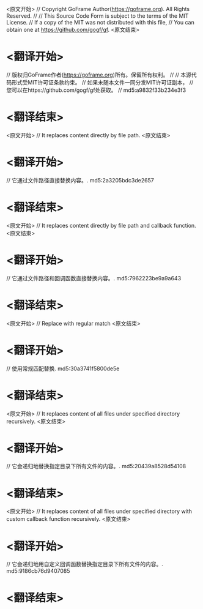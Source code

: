 
<原文开始>
// Copyright GoFrame Author(https://goframe.org). All Rights Reserved.
//
// This Source Code Form is subject to the terms of the MIT License.
// If a copy of the MIT was not distributed with this file,
// You can obtain one at https://github.com/gogf/gf.
<原文结束>

# <翻译开始>
// 版权归GoFrame作者(https://goframe.org)所有。保留所有权利。
//
// 本源代码形式受MIT许可证条款约束。
// 如果未随本文件一同分发MIT许可证副本，
// 您可以在https://github.com/gogf/gf处获取。
// md5:a9832f33b234e3f3
# <翻译结束>


<原文开始>
// It replaces content directly by file path.
<原文结束>

# <翻译开始>
// 它通过文件路径直接替换内容。. md5:2a3205bdc3de2657
# <翻译结束>


<原文开始>
// It replaces content directly by file path and callback function.
<原文结束>

# <翻译开始>
// 它通过文件路径和回调函数直接替换内容。. md5:7962223be9a9a643
# <翻译结束>


<原文开始>
// Replace with regular match
<原文结束>

# <翻译开始>
// 使用常规匹配替换. md5:30a3741f5800de5e
# <翻译结束>


<原文开始>
// It replaces content of all files under specified directory recursively.
<原文结束>

# <翻译开始>
// 它会递归地替换指定目录下所有文件的内容。. md5:20439a8528d54108
# <翻译结束>


<原文开始>
// It replaces content of all files under specified directory with custom callback function recursively.
<原文结束>

# <翻译开始>
// 它会递归地用自定义回调函数替换指定目录下所有文件的内容。. md5:9186cb76d9407085
# <翻译结束>

